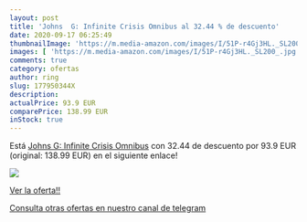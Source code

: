 ```yaml
---
layout: post
title: 'Johns  G: Infinite Crisis Omnibus al 32.44 % de descuento'
date: 2020-09-17 06:25:49
thumbnailImage: 'https://m.media-amazon.com/images/I/51P-r4Gj3HL._SL200_.jpg'
images: [ 'https://m.media-amazon.com/images/I/51P-r4Gj3HL._SL200_.jpg' ]
comments: true
category: ofertas
author: ring
slug: 177950344X
description:
actualPrice: 93.9 EUR
comparePrice: 138.99 EUR
inStock: true
---
```


Está [Johns  G: Infinite Crisis Omnibus](https://www.amazon.com/dp/177950344X/?tag=redken08-20) con 32.44 de descuento por 93.9 EUR (original: 138.99 EUR) en el siguiente enlace!

[![](https://m.media-amazon.com/images/I/51P-r4Gj3HL._SL200_.jpg)](https://www.amazon.com/dp/177950344X/?tag=redken08-20)

[Ver la oferta!!](https://www.amazon.com/dp/177950344X/?tag=redken08-20)

[Consulta otras ofertas en nuestro canal de telegram](https://t.me/s/ofertas25)
